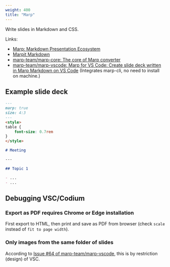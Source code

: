 ```yaml
---
weight: 400
title: "Marp"
---
```

Write slides in Markdown and CSS.

Links:

- [Marp: Markdown Presentation Ecosystem](https://marp.app/)
- [Marpit Markdown](https://marpit.marp.app/markdown)
- [marp-team/marp-core: The core of Marp converter](https://github.com/marp-team/marp-core#features)
- [marp-team/marp-vscode: Marp for VS Code: Create slide deck written in Marp Markdown on VS Code](https://github.com/marp-team/marp-vscode?tab=readme-ov-file#usage) \(Integrates marp-cli, no need to install on machine.\)


## Example slide deck

````markdown
---
marp: true
size: 4:3
---
<style>
table {
    font-size: 0.7rem
}
</style>

# Meeting

---

## Topic 1

- ...
- ...
````

## Debugging VSC/Codium

### Export as PDF requires Chrome or Edge installation

First export to HTML, then print and save as PDF from browser (check `scale` instead of `fit to page width`).


### Only images from the same folder of slides

According to [Issue #64 of marp-team/marp-vscode](https://github.com/marp-team/marp-vscode/issues/64), this is by restriction \(design\) of VSC.
